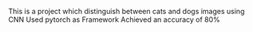 This is a project which distinguish between cats and dogs images using CNN
Used pytorch as Framework
Achieved an accuracy of 80%
